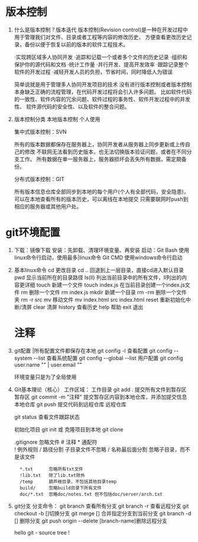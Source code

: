 # 版本控制
1. 什么是版本控制？版本迭代
    版本控制(Revision control)是一种在开发过程中用于管理我们对文件、目录或者工程等内容的修改历史，
    方便查看更改历史记录，备份以便于恢复以前的版本的软件工程技术。
    
    ·实现跨区域多人协同开发
    ·追踪和记载一个或者多个文件的历史记录
    ·组织和保护你的源代码和文档
    ·统计工作量
    ·并行开发、提高开发效率
    ·跟踪记录整个软件的开发过程
    ·减轻开发人员的负担，节省时间，同时降低人为错误
   
    简单说就是用于管理多人协同开发项目的技术
    没有进行版本控制或者版本控制本身缺乏正确的流程管理，在代码开发过程将会引入许多问题。
    比如软件代码的一致性、软件内容的冗余问题、软件过程的事务性、软件开发过程中的并发性、
    软件源代码的安全性、以及软件的整合问题。

2. 版本控制分类
    本地版本控制
    个人使用

    集中式版本控制：SVN

    所有的版本数据都保存在服务器上，协同开发者从服务器上同步更新或上传自己的修改
    不联网无法看到历史版本，也无法切换版本验证问题，或者在不同分支工作。
    所有数据在单一服务器上，服务器损坏会丢失所有数据，需定期备份。
    
    分布式版本控制：GIT

    所有版本信息仓库全部同步到本地的每个用户(个人有全部代码，安全隐患)，可以在本地查看所有的版本历史，可以离线在本地提交
    只需要联网时push到相应的服务器或其他用户处。

# git环境配置
1.  下载：镜像下载
    安装：先卸载、清理环境变量、再安装
    启动：Git Bash 使用linux命令行启动，使用最多|linux命令
          Git CMD  使用windows命令行启动

2. 基本linux命令
    cd      更改目录
    cd ..   回退到上一层目录，直接cd进入默认目录
    pwd     显示当前所在的目录路径
    ls(ll)  列出当前目录中的所有文件，ll列出的内容更详细
    touch   新建一个文件 touch index.js 在当前目录创建一个index.js文件
    rm      删除一个文件 rm index.js
    mkdir   新建一个目录
    rm -rm  删除一个文件夹  rm -r src
    mv      移动文件    mv index.html src index.html
    reset   重新初始化中断/清屏
    clear   清屏
    history 查看历史
    help    帮助
    exit    退出
    #       注释

3. git配置 |所有配置文件都保存在本地
    git config -l               查看配置
         git config --system --list 查看系统配置
         git config --global --list 用户配置
         git config user.name ""  | user.email ""

    环境变量只是为了全局使用

4. Git基本理论（核心）
    工作区域：
        工作目录    git add . 提交所有文件到暂存区
        暂存区      git commit -m "注释"  提交暂存区内容到本地仓库，并添加提交信息
        本地仓库    git push    提交代码到远程仓库
        远程仓库
                
    git status 查看文件跟踪状态    

    初始化项目      git init 或 克隆项目到本地  git clone

    .gitignore 忽略文件
        # 注释
        * 通配符  
        ! 例外规则
        / 路径分割 子目录文件不忽略
        / 名称最后面分割 忽略子目录，而不是该文件

         *.txt      忽略所有txt文件
         !lib.txt   除了lib.txt除外
         /temp      葫芦根目录，不包括其他目录temp
         build/     忽略build目录下所有文件
         doc/*.txt  忽略doc/notes.txt 但不包括doc/server/arch.txt

5. git分支
    分支命令：
        git branch      查看所有分支
        git branch -r   查看远程分支
        git checkout -b []切换分支
        git merge []    合并指定分支到当前分支
        git branch -d [] 删除分支
        git push origin --delete [branch-name]删除远程分支

                
    hello git - source tree !

